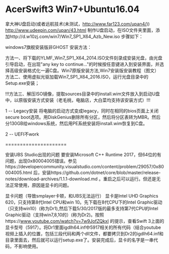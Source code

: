 # AcerSwift3 Win7+Ubuntu16.04

拿大神U盘启动(或者远航技术(未测试，http://www.far123.com/upan4/))
http://www.udeepin.com/upan/43.html
制作U盘启动，在ISO文件夹里面，添加http://d.w10zj.com/win7/Win7_SP1_X64_Azb_New.iso
步骤如下：

windows7旗舰安装版非GHOST 安装方法：

  方法一、将下载的YLMF_Win7_SP1_X64_2014.ISO文件刻录成安装光盘，由光盘引导启动，在出现"any key to continue..."的时候按任意键进入到安装界面，并选择高级安装格式化一遍C盘。Win7原版安装方法,Win7安装版安装教程（图文）
  方法二、使用虚拟光驱加载Win7_SP1_X64_2016.ISO，运行光盘目录中的Setup.exe安装；

  !!!方法三、解压ISO镜像，提取sources目录中的install.wim文件放入到启动U盘中，以原版安装方式安装（老毛桃，电脑店，大白菜均支持该安装方式）!!!

1 -- Legacy安装
将电脑的启动方式变成legacy，同时在相同的bios页面上关闭secure boot选项。用DiskGenius删除所有分区，然后将分区表转为MBR。然后分130GB给windows系统，然后用PE系统安装将install.wim恢复到C盘。

2 -- UEFI不work

=====================

安装UBS Studio出现的问题
要安装Microsoft C++ Runtime 2017，但64位的有问题，出现0x80004005错误。参见https://developercommunity.visualstudio.com/content/problem/29057/0x80004005.html 后，安装https://github.com/dotnet/core/blob/master/release-notes/download-archives/1.1.1-download.md 。重启之后可以运行。但还是无法正常使用，原因是显卡的问题。

显卡问题（导致smplayer卡顿，和UBS无法运行）
显卡是Intel UHD Graphics 620，只支持第8代Intel CPU和win 10。先下载在8代CPU下的Intel Graphic驱动（只支持win10）(称为Dr1),然后下载5/30/2017版的最多支持第7代CPU的Intel Graphic驱动（支持win7,8,10的）(称为Dr2)。按照https://www.youtube.com/watch?v=7w9JofZQkxI 的提示，查看Swift 3上面的显卡型号（5917）。将Dr1里面igdlh64.inf中5917相关的所有代码（结合youtube视频上插入的位置，包括三段代码和两个dll文件，都要拷贝到Dr2的igdlh64.inf和目录里面去，然后就可以运行setup.exe了。安装完成后，显卡的名字是一串代码，不影响使用。

